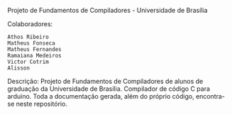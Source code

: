 Projeto de Fundamentos de Compiladores - Universidade de Brasília

Colaboradores:

    Athos Ribeiro
    Matheus Fonseca
    Matheus Fernandes
    Ramaiana Medeiros
    Victor Cotrim
    Alisson

Descrição:
    Projeto de Fundamentos de Compiladores de alunos de graduação da Universidade de Brasília.
    Compilador de código C para arduino.
    Toda a documentação gerada, além do próprio código, encontra-se neste repositório.
